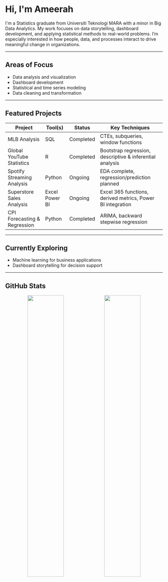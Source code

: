 # Hi, I'm Ameerah

I'm a Statistics graduate from Universiti Teknologi MARA with a minor in Big Data Analytics. My work focuses on data storytelling, dashboard development, and applying statistical methods to real-world problems. I’m especially interested in how people, data, and processes interact to drive meaningful change in organizations.

---

## Areas of Focus

- Data analysis and visualization  
- Dashboard development  
- Statistical and time series modeling 
- Data cleaning and transformation  

---

## Featured Projects

| Project | Tool(s) | Status | Key Techniques |
|--------|---------|--------|----------------|
| MLB Analysis | SQL | Completed | CTEs, subqueries, window functions |
| Global YouTube Statistics | R | Completed | Bootstrap regression, descriptive & inferential analysis |
| Spotify Streaming Analysis | Python | Ongoing | EDA complete, regression/prediction planned |
| Superstore Sales Analysis | Excel Power BI | Ongoing | Excel 365 functions, derived metrics, Power BI integration |
| CPI Forecasting & Regression | Python | Completed | ARIMA, backward stepwise regression |

---

## Currently Exploring

- Machine learning for business applications  
- Dashboard storytelling for decision support  

---

## GitHub Stats

<p align="center">
  <img src="https://github-readme-stats.vercel.app/api?username=ameerahrazali&show_icons=true&theme=github_dark" width="48%" />
  <img src="https://github-readme-stats.vercel.app/api/top-langs/?username=ameerahrazali&layout=compact&theme=github_dark" width="48%" />
</p>

